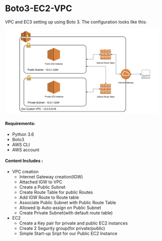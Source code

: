 # Boto3-EC2-VPC

VPC and EC3 setting up using Boto 3. The configuration looks like this:

![Scheme](https://github.com/ederfduran/Boto3-EC2-VPC/blob/master/ec2-vpc.png)

#### Requirements:
* Python 3.6
* Boto3
* AWS CLI
* AWS account


#### Content Includes :

* VPC creation
  * Internet Gateway creation(IGW)
  * Attached IGW to VPC
  * Create a Public Subnet
  * Create Route Table for public Routes
  * Add IGW Route to Route table
  * Associate Public Subnet with Public Route Table
  * Allowed Ip Auto-assign on Public Subnet
  * Create Private Subnet(with default route table)
* EC2
  * Create a Key pair for private and public EC2 instances
  * Create 2 Segurity group(for private/public)
  * Simple Start-up Sript for our Public EC2 Instance
  
